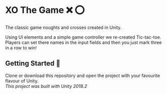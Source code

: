 # XO The Game :x: :o:
The classic game noughts and crosses created in Unity.  

Using UI elements and a simple game controller we re-created Tic-tac-toe. Players can set there names in the input fields and then you just mark three in a row to win!

## Getting Started :page_with_curl:
Clone or download this repository and open the project with your favourite flavour of Unity.  
_This project was built with Unity 2018.2_
